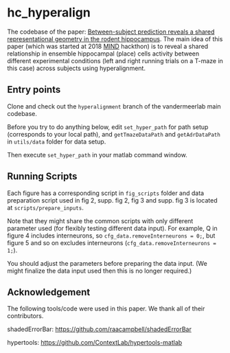 # hc_hyperalign

The codebase of the paper: [Between-subject prediction reveals a shared representational geometry in the rodent hippocampus](https://www.biorxiv.org/content/10.1101/2020.01.27.922062v1). The main idea of this paper (which was started at 2018 [MIND](https://summer-mind.github.io/) hackthon) is to reveal a shared relationship in ensemble hippocampal (place) cells activity between different experimental conditions (left and right running trials on a T-maze in this case) across subjects using hyperalignment.

## Entry points

Clone and check out the `hyperalignment` branch of the vandermeerlab main codebase.

Before you try to do anything below, edit `set_hyper_path` for path setup (corresponds to your local path), and `getTmazeDataPath` and `getAdrDataPath` in `utils/data` folder for data setup.

Then execute `set_hyper_path` in your matlab command window.

## Running Scripts

Each figure has a corresponding script in
`fig_scripts` folder and data preparation script used in fig 2, supp. fig 2, fig 3 and supp. fig 3 is located at `scripts/prepare_inputs`.

Note that they might share the common scripts with only different parameter used (for flexibly testing different data input). For example, Q in figure 4 includes interneurons, so `cfg_data.removeInterneurons = 0;`, but figure 5 and so on excludes interneurons (`cfg_data.removeInterneurons = 1;`).

You should adjust the parameters before preparing the data input. (We might finalize the data input used then this is no longer required.)

## Acknowledgement

The following tools/code were used in this paper. We thank all of their contributors.

shadedErrorBar: https://github.com/raacampbell/shadedErrorBar

hypertools: https://github.com/ContextLab/hypertools-matlab
